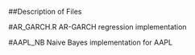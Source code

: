 ##Description of Files

#AR_GARCH.R
AR-GARCH regression implementation

#AAPL_NB
Naive Bayes implementation for AAPL
